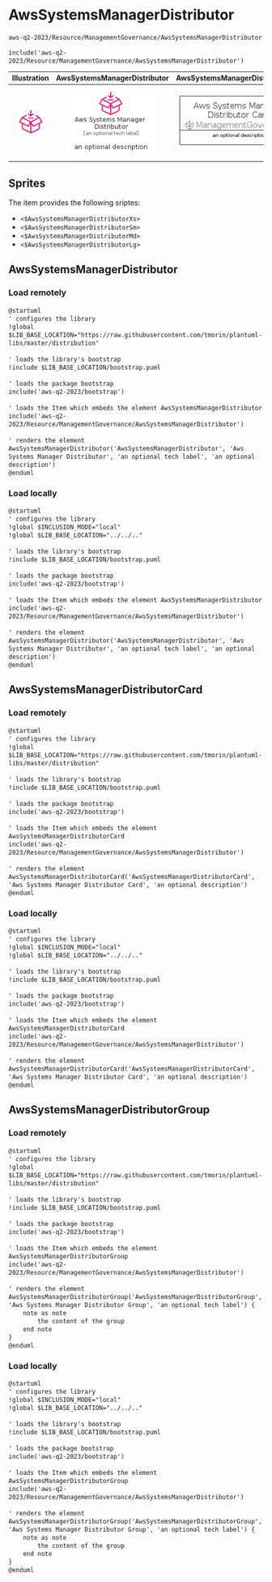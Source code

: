 # AwsSystemsManagerDistributor


```text
aws-q2-2023/Resource/ManagementGovernance/AwsSystemsManagerDistributor
```

```text
include('aws-q2-2023/Resource/ManagementGovernance/AwsSystemsManagerDistributor')
```



| Illustration | AwsSystemsManagerDistributor | AwsSystemsManagerDistributorCard | AwsSystemsManagerDistributorGroup |
| :---: | :---: | :---: | :---: |
| ![illustration for Illustration](../../../aws-q2-2023/Resource/ManagementGovernance/AwsSystemsManagerDistributor.png) | ![illustration for AwsSystemsManagerDistributor](../../../aws-q2-2023/Resource/ManagementGovernance/AwsSystemsManagerDistributor.Local.png) | ![illustration for AwsSystemsManagerDistributorCard](../../../aws-q2-2023/Resource/ManagementGovernance/AwsSystemsManagerDistributorCard.Local.png) | ![illustration for AwsSystemsManagerDistributorGroup](../../../aws-q2-2023/Resource/ManagementGovernance/AwsSystemsManagerDistributorGroup.Local.png) |



## Sprites
The item provides the following sriptes:

- `<$AwsSystemsManagerDistributorXs>`
- `<$AwsSystemsManagerDistributorSm>`
- `<$AwsSystemsManagerDistributorMd>`
- `<$AwsSystemsManagerDistributorLg>`





## AwsSystemsManagerDistributor

### Load remotely
```plantuml
@startuml
' configures the library
!global $LIB_BASE_LOCATION="https://raw.githubusercontent.com/tmorin/plantuml-libs/master/distribution"

' loads the library's bootstrap
!include $LIB_BASE_LOCATION/bootstrap.puml

' loads the package bootstrap
include('aws-q2-2023/bootstrap')

' loads the Item which embeds the element AwsSystemsManagerDistributor
include('aws-q2-2023/Resource/ManagementGovernance/AwsSystemsManagerDistributor')

' renders the element
AwsSystemsManagerDistributor('AwsSystemsManagerDistributor', 'Aws Systems Manager Distributor', 'an optional tech label', 'an optional description')
@enduml
```

### Load locally
```plantuml
@startuml
' configures the library
!global $INCLUSION_MODE="local"
!global $LIB_BASE_LOCATION="../../.."

' loads the library's bootstrap
!include $LIB_BASE_LOCATION/bootstrap.puml

' loads the package bootstrap
include('aws-q2-2023/bootstrap')

' loads the Item which embeds the element AwsSystemsManagerDistributor
include('aws-q2-2023/Resource/ManagementGovernance/AwsSystemsManagerDistributor')

' renders the element
AwsSystemsManagerDistributor('AwsSystemsManagerDistributor', 'Aws Systems Manager Distributor', 'an optional tech label', 'an optional description')
@enduml
```

## AwsSystemsManagerDistributorCard

### Load remotely
```plantuml
@startuml
' configures the library
!global $LIB_BASE_LOCATION="https://raw.githubusercontent.com/tmorin/plantuml-libs/master/distribution"

' loads the library's bootstrap
!include $LIB_BASE_LOCATION/bootstrap.puml

' loads the package bootstrap
include('aws-q2-2023/bootstrap')

' loads the Item which embeds the element AwsSystemsManagerDistributorCard
include('aws-q2-2023/Resource/ManagementGovernance/AwsSystemsManagerDistributor')

' renders the element
AwsSystemsManagerDistributorCard('AwsSystemsManagerDistributorCard', 'Aws Systems Manager Distributor Card', 'an optional description')
@enduml
```

### Load locally
```plantuml
@startuml
' configures the library
!global $INCLUSION_MODE="local"
!global $LIB_BASE_LOCATION="../../.."

' loads the library's bootstrap
!include $LIB_BASE_LOCATION/bootstrap.puml

' loads the package bootstrap
include('aws-q2-2023/bootstrap')

' loads the Item which embeds the element AwsSystemsManagerDistributorCard
include('aws-q2-2023/Resource/ManagementGovernance/AwsSystemsManagerDistributor')

' renders the element
AwsSystemsManagerDistributorCard('AwsSystemsManagerDistributorCard', 'Aws Systems Manager Distributor Card', 'an optional description')
@enduml
```

## AwsSystemsManagerDistributorGroup

### Load remotely
```plantuml
@startuml
' configures the library
!global $LIB_BASE_LOCATION="https://raw.githubusercontent.com/tmorin/plantuml-libs/master/distribution"

' loads the library's bootstrap
!include $LIB_BASE_LOCATION/bootstrap.puml

' loads the package bootstrap
include('aws-q2-2023/bootstrap')

' loads the Item which embeds the element AwsSystemsManagerDistributorGroup
include('aws-q2-2023/Resource/ManagementGovernance/AwsSystemsManagerDistributor')

' renders the element
AwsSystemsManagerDistributorGroup('AwsSystemsManagerDistributorGroup', 'Aws Systems Manager Distributor Group', 'an optional tech label') {
    note as note
        the content of the group
    end note
}
@enduml
```

### Load locally
```plantuml
@startuml
' configures the library
!global $INCLUSION_MODE="local"
!global $LIB_BASE_LOCATION="../../.."

' loads the library's bootstrap
!include $LIB_BASE_LOCATION/bootstrap.puml

' loads the package bootstrap
include('aws-q2-2023/bootstrap')

' loads the Item which embeds the element AwsSystemsManagerDistributorGroup
include('aws-q2-2023/Resource/ManagementGovernance/AwsSystemsManagerDistributor')

' renders the element
AwsSystemsManagerDistributorGroup('AwsSystemsManagerDistributorGroup', 'Aws Systems Manager Distributor Group', 'an optional tech label') {
    note as note
        the content of the group
    end note
}
@enduml
```


